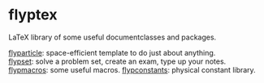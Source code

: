 # flyptex
LaTeX library of some useful documentclasses and packages.

[flyparticle](flyparticle.cls): space-efficient template to do just about anything.  
[flypset](flypset.cls): solve a problem set, create an exam, type up your notes.  
[flypmacros](flypmacros.sty): some useful macros.
[flypconstants](flypconstants.sty): physical constant library.
